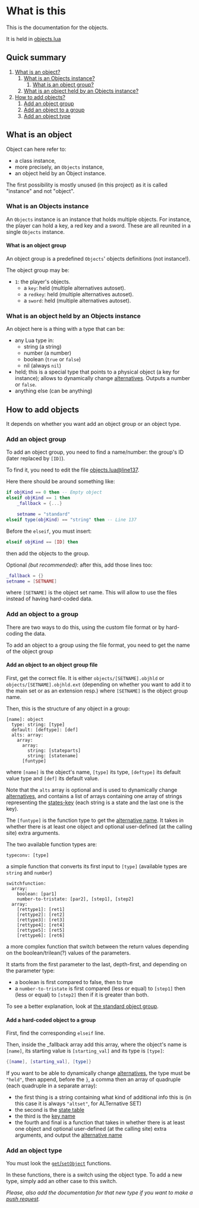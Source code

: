 # What is this

This is the documentation for the objects.

It is held in [objects.lua](../objects.lua)

## Quick summary

1. [What is an object?](#what-is-an-object)
   1. [What is an Objects instance?](#what-is-an-objects-instance)
      1. [What is an object group?](#what-is-an-object-group)
   2. [What is an object held by an Objects instance?](#what-is-an-object-held-by-an-objects-instance)
2. [How to add objects?](#how-to-add-objects)
   1. [Add an object group](#add-an-object-group)
   2. [Add an object to a group](#add-an-object-to-a-group)
   3. [Add an object type](#add-an-object-type)

## What is an object

Object can here refer to:

- a class instance,
- more precisely, an `Objects` instance,
- an object held by an Object instance.

The first possibility is mostly unused \(in this project) as it is called "instance" and not "object".

### What is an Objects instance

An `Objects` instance is an instance that holds multiple objects. For instance, the player can hold a key, a red key and a sword. These are all reunited in a single `Objects` instance.

#### What is an object group

An object group is a predefined `Objects`' objects definitions \(not instance!).

The object group may be:

- `1`: the player's objects.
  - a `key`: held \(multiple alternatives autoset).
  - a `redkey`: held \(multiple alternatives autoset).
  - a `sword`: held \(multiple alternatives autoset).

### What is an object held by an Objects instance

An object here is a thing with a type that can be:

- any Lua type in:
  - string \(a string)
  - number \(a number)
  - boolean \(`true` or `false`)
  - nil \(always `nil`)
- held; this is a special type that points to a physical object \(a key for instance); allows to dynamically change [alternatives](lang.md#what-are-alternatives). Outputs a number or `false`.
- anything else \(can be anything)

## How to add objects

It depends on whether you want add an object group or an object type.

### Add an object group

To add an object group, you need to find a name/number: the group's ID (later replaced by `[ID]`).

To find it, you need to edit the file [objects.lua@line137](../objects.lua#L137).

Here there should be around something like:

```lua
if objKind == 0 then -- Empty object
elseif objKind == 1 then
    _fallback = {...}

    setname = "standard"
elseif type(objKind) == "string" then -- Line 137
```

Before the `elseif`, you must insert:

```lua
elseif objKind == [ID] then
```

then add the objects to the group.

Optional *(but recommended)*: after this, add those lines too:

```lua
_fallback = {}
setname = [SETNAME]
```

where `[SETNAME]` is the object set name. This will allow to use the files instead of having hard-coded data.

### Add an object to a group

There are two ways to do this, using the custom file format or by hard-coding the data.

To add an object to a group using the file format, you need to get the name of the object group

#### Add an object to an object group file

First, get the correct file. It is either `objects/[SETNAME].objhld` or `objects/[SETNAME].objhld.ext` (depending on whether you want to add it to the main set or as an extension resp.) where `[SETNAME]` is the object group name.

Then, this is the structure of any object in a group:

```text
[name]: object
  type: string: [type]
  default: [deftype]: [def]
  alts: array:
    array:
      array:
        string: [stateparts]
        string: [statename]
      [funtype]
```

where `[name]` is the object's name, `[type]` its type, `[deftype]` its default value type and `[def]` its default value.

Note that the `alts` array is optional and is used to dynamically change [alternatives](lang.md#what-are-alternatives), and contains a list of arrays containing one array of strings representing the [states-key](lang.md#what-is-a-translation) (each string is a state and the last one is the key).

The `[funtype]` is the function type to get the [alternative name](lang.md#what-are-alternatives). It takes in whether there is at least one object and optional user-defined (at the calling site) extra arguments.

The two available function types are:

```text
typeconv: [type]
```

a simple function that converts its first input to `[type]` (available types are `string` and `number`)

```text
switchfunction:
  array:
    boolean: [par1]
    number-to-tristate: [par2], [step1], [step2]
  array:
    [rettype1]: [ret1]
    [rettype2]: [ret2]
    [rettype3]: [ret3]
    [rettype4]: [ret4]
    [rettype5]: [ret5]
    [rettype6]: [ret6]
```

a more complex function that switch between the return values depending on the boolean/trilean(?) values of the parameters.

It starts from the first parameter to the last, depth-first, and depending on the parameter type:

- a boolean is first compared to false, then to true
- a `number-to-tristate` is first compared (less or equal) to `[step1]` then (less or equal) to `[step2]` then if it is greater than both.

To see a better explanation, look at [the standard object group](../objects/standard.objhld).

#### Add a hard-coded object to a group

First, find the corresponding `elseif` line.

Then, inside the _fallback array add this array, where the object's name is `[name]`, its starting value is `[starting_val]` and its type is `[type]`:

```lua
{[name], [starting_val], [type]}
```

If you want to be able to dynamically change [alternatives](lang.md#what-are-alternatives), the type must be `"held"`, then append, before the `}`, a comma then an array of quadruple (each quadruple in a separate array):

- the first thing is a string containing what kind of additional info this is (in this case it is always `"altset"`, for ALTernative SET)
- the second is the [state table](lang.md#what-is-a-translation)
- the third is the [key name](lang.md#what-is-a-translation)
- the fourth and final is a function that takes in whether there is at least one object and optional user-defined (at the calling site) extra arguments, and output the [alternative name](lang.md#what-are-alternatives)

### Add an object type

You must look the [`get`/`setObject`](../objects.lua#L12) functions.

In these functions, there is a switch using the object type.
To add a new type, simply add an other case to this switch.

_Please, also add the documentation for that new type if you want to make a [push request](CONTRIBUTING.md#submit-a-contribution)._
